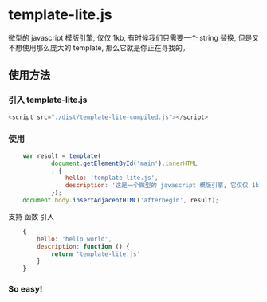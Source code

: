 
# template-lite.js
微型的 javascript 模版引擎, 仅仅 1kb, 有时候我们只需要一个 string 替换, 但是又不想使用那么庞大的 template, 那么它就是你正在寻找的。

## 使用方法

### 引入 template-lite.js
```javascript
<script src="./dist/template-lite-compiled.js"></script>
```

### 使用
```javascript
    var result = template(
            document.getElementById('main').innerHTML
            , {
                hello: 'template-lite.js',
                description: '这是一个微型的 javascript 模版引擎, 它仅仅 1kb, 当然也没任何额外的功能, 仅仅作为模版替换, 支持 function 传入。'
            });
    document.body.insertAdjacentHTML('afterbegin', result);
```

支持 函数 引入
```javascript
    {
        hello: 'hello world',
        description: function () {
            return 'template-lite.js'
        }
    }
```



### So easy!